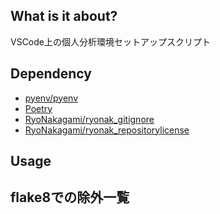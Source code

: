 ## What is it about?

VSCode上の個人分析環境セットアップスクリプト

## Dependency

- [pyenv/pyenv](https://github.com/pyenv/pyenv)
- [Poetry](https://python-poetry.org/)
- [RyoNakagami/ryonak_gitignore](https://github.com/RyoNakagami/ryonak_gitignore)
- [RyoNakagami/ryonak_repositorylicense](https://github.com/RyoNakagami/ryonak_repositorylicense)

## Usage


## flake8での除外一覧
